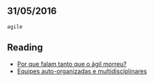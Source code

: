 31/05/2016
----------

`agile`

## Reading
- [Por que falam tanto que o ágil morreu?](http://blog.caelum.com.br/por-que-falam-tanto-que-o-agil-morreu/)
- [Equipes auto-organizadas e multidisciplinares](http://blog.myscrumhalf.com/2012/12/equipes-auto-organizadas-e-multidisciplinares/)
